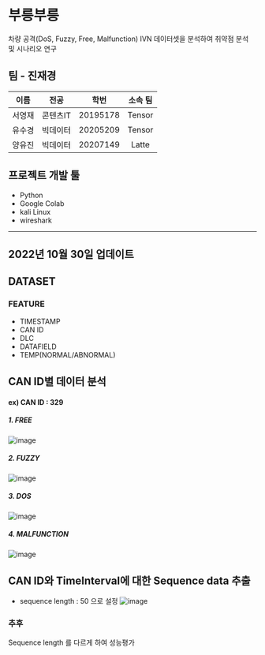 # 부릉부릉
차량 공격(DoS, Fuzzy, Free, Malfunction) IVN 데이터셋을 분석하여 취약점 분석 및 시나리오 연구

## 팀 - 진재경
|이름|전공|학번|소속 팀|
|:--:|:--:|:--:|:--:|
|서영재|콘텐츠IT|20195178|Tensor|
|유수경|빅데이터|20205209|Tensor|
|양유진|빅데이터|20207149|Latte|

## 프로젝트 개발 툴
- Python
- Google Colab
- kali Linux
- wireshark


--------------------
2022년 10월 30일 업데이트
--------------------
## DATASET
###  FEATURE
- TIMESTAMP
- CAN ID
- DLC
- DATAFIELD
- TEMP(NORMAL/ABNORMAL)


## CAN ID별 데이터 분석
#### ex) CAN ID : 329
##### 1. FREE

![image](https://user-images.githubusercontent.com/52689953/198869586-b5807b30-46a7-4d57-b62d-860af868038c.png)

##### 2. FUZZY

![image](https://user-images.githubusercontent.com/52689953/198869514-5b8dd54f-fdd9-4517-96de-73bea7ed1bca.png)


##### 3. DOS

![image](https://user-images.githubusercontent.com/52689953/198869523-d52b00c0-b0b4-4a8d-8cde-12f7394a9ce6.png)


##### 4. MALFUNCTION

![image](https://user-images.githubusercontent.com/52689953/198869526-38f59959-f2e3-4852-8620-6777ba34cfc6.png)


## CAN ID와 TimeInterval에 대한 Sequence data 추출
- sequence length : 50 으로 설정
![image](https://user-images.githubusercontent.com/52689953/198869783-664acb13-58fe-4de8-b119-da1cb2be9ba6.png)




### 추후
Sequence length 를 다르게 하여 성능평가

